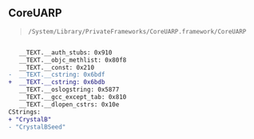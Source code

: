## CoreUARP

> `/System/Library/PrivateFrameworks/CoreUARP.framework/CoreUARP`

```diff

   __TEXT.__auth_stubs: 0x910
   __TEXT.__objc_methlist: 0x80f8
   __TEXT.__const: 0x210
-  __TEXT.__cstring: 0x6bdf
+  __TEXT.__cstring: 0x6bdb
   __TEXT.__oslogstring: 0x5877
   __TEXT.__gcc_except_tab: 0x810
   __TEXT.__dlopen_cstrs: 0x10e
CStrings:
+ "CrystalB"
- "CrystalBSeed"

```
